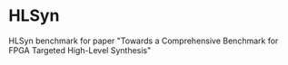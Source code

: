 # HLSyn
HLSyn benchmark for paper "Towards a Comprehensive Benchmark for FPGA Targeted High-Level Synthesis"
